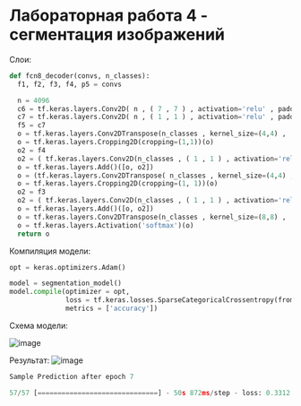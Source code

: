 # Лабораторная работа 4 - сегментация изображений
Слои:
```python
def fcn8_decoder(convs, n_classes):
  f1, f2, f3, f4, p5 = convs

  n = 4096
  c6 = tf.keras.layers.Conv2D( n , ( 7 , 7 ) , activation='relu' , padding='same', name="conv6")(p5)
  c7 = tf.keras.layers.Conv2D( n , ( 1 , 1 ) , activation='relu' , padding='same', name="conv7")(c6)
  f5 = c7
  o = tf.keras.layers.Conv2DTranspose(n_classes , kernel_size=(4,4) ,  strides=(2,2) , use_bias=False )(f5)
  o = tf.keras.layers.Cropping2D(cropping=(1,1))(o)
  o2 = f4
  o2 = ( tf.keras.layers.Conv2D(n_classes , ( 1 , 1 ) , activation='relu' , padding='same'))(o2)
  o = tf.keras.layers.Add()([o, o2])
  o = (tf.keras.layers.Conv2DTranspose( n_classes , kernel_size=(4,4) ,  strides=(2,2) , use_bias=False ))(o)
  o = tf.keras.layers.Cropping2D(cropping=(1, 1))(o)
  o2 = f3
  o2 = ( tf.keras.layers.Conv2D(n_classes , ( 1 , 1 ) , activation='relu' , padding='same'))(o2)
  o = tf.keras.layers.Add()([o, o2])
  o = tf.keras.layers.Conv2DTranspose(n_classes , kernel_size=(8,8) ,  strides=(8,8) , use_bias=False )(o)
  o = tf.keras.layers.Activation('softmax')(o)
  return o
```
Компиляция модели:
```python
opt = keras.optimizers.Adam()

model = segmentation_model()
model.compile(optimizer = opt,
              loss = tf.keras.losses.SparseCategoricalCrossentropy(from_logits=True),
              metrics = ['accuracy'])
```
Схема модели:

![image](https://user-images.githubusercontent.com/113666100/235527548-d23fba38-2a45-4fe5-99e0-b2c9ed52143c.png)

Результат:
![image](https://user-images.githubusercontent.com/113666100/235527853-82ff9c61-0ea1-485d-9554-de8d292bb88e.png)
```python
Sample Prediction after epoch 7

57/57 [==============================] - 50s 872ms/step - loss: 0.3312 - accuracy: 0.8535 - val_loss: 0.3782 - val_accuracy: 0.8415
```


